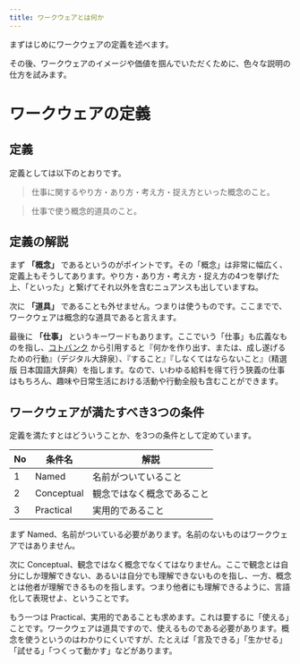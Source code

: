 ```yaml
---
title: ワークウェアとは何か
---
```


まずはじめにワークウェアの定義を述べます。

その後、ワークウェアのイメージや価値を掴んでいただくために、色々な説明の仕方を試みます。

# ワークウェアの定義

## 定義
定義としては以下のとおりです。

> 仕事に関するやり方・あり方・考え方・捉え方といった概念のこと。

> 仕事で使う概念的道具のこと。

## 定義の解説
まず **「概念」** であるというのがポイントです。その「概念」は非常に幅広く、定義上もそうしてあります。やり方・あり方・考え方・捉え方の4つを挙げた上、「といった」と繋げてそれ以外を含むニュアンスも出していますね。

次に **「道具」** であることも外せません。つまりは使うものです。ここまでで、ワークウェアは概念的な道具であると言えます。

最後に **「仕事」** というキーワードもあります。ここでいう「仕事」も広義なものを指し、[コトバンク](https://kotobank.jp/word/%E4%BB%95%E4%BA%8B-73099) から引用すると『何かを作り出す、または、成し遂げるための行動』（デジタル大辞泉）、『すること』『しなくてはならないこと』（精選版 日本国語大辞典）を指します。なので、いわゆる給料を得て行う狭義の仕事はもちろん、趣味や日常生活における活動や行動全般も含むことができます。

## ワークウェアが満たすべき3つの条件
定義を満たすとはどういうことか、を3つの条件として定めています。

| No | 条件名 | 解説 |
| ---- | ---- | ---- |
| 1 | Named      | 名前がついていること |
| 2 | Conceptual | 観念ではなく概念であること |
| 3 | Practical  | 実用的であること |

まず Named、名前がついている必要があります。名前のないものはワークウェアではありません。

次に Conceptual、観念ではなく概念でなくてはなりません。ここで観念とは自分にしか理解できない、あるいは自分でも理解できないものを指し、一方、概念とは他者が理解できるものを指します。つまり他者にも理解できるように、言語化して表現せよ、ということです。

もう一つは Practical、実用的であることも求めます。これは要するに「使える」ことです。ワークウェアは道具ですので、使えるものである必要があります。概念を使うというのはわかりにくいですが、たとえば「言及できる」「生かせる」「試せる」「つくって動かす」などがあります。
